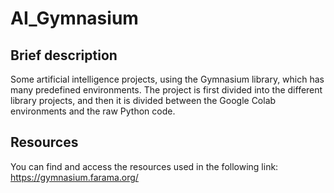 # AI_Gymnasium

## Brief description
Some artificial intelligence projects, using the Gymnasium library, which has many predefined environments. 
The project is first divided into the different library projects, and then it is divided between the Google Colab environments and the raw Python code.

## Resources
You can find and access the resources used in the following link: https://gymnasium.farama.org/
